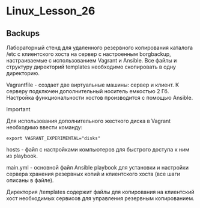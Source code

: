 # Linux_Lesson_26
## Backups


Лабораторный стенд для удаленного резервного копирования каталога /etc c клиентского хоста на сервер с настроенным borgbackup, настраиваемые с использованием Vagrant и Ansible. Все файлы и структуру директорий temрlates необходимо скопировать в одну директорию.

Vagrantfile - создает две виртуальные машины: сервер и клиент. К серверу подключен дополнительный носитель емкостью 2 Гб. Настройка функциональности хостов производится с помощью Ansible.

> [!IMPORTANT]
> Для использования дополнительного жесткого диска в Vagrant необходимо ввести команду: 

	export VAGRANT_EXPERIMENTAL="disks"

hosts - файл с настройками компьютеров для быстрого доступа к ним из playbook.

main.yml - основной файл Ansible playbook для установки и настройки сервера хранения резервных копий и клиентского хоста (все шаги описаны в файле).

Директория /templates содержит файлы для копирования на клиентский хост необходимых сервисов для управления резервным копированием.
